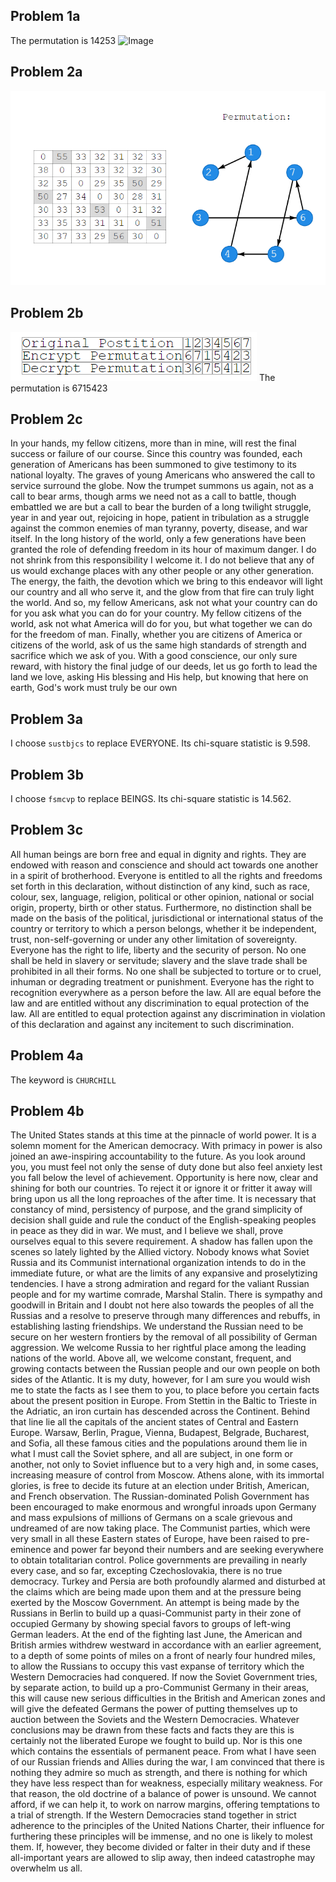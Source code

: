 ## Problem 1a
The permutation is 14253
![Image](p1.png)

## Problem 2a
![Image](p21.png)

## Problem 2b
![Image](p22.png)
The permutation is 6715423

## Problem 2c
In your hands, my fellow citizens, more than in mine, will rest the final success or failure of our course. Since this country was founded, each generation of Americans has been summoned to give testimony to its national loyalty. The graves of young Americans who answered the call to service surround the globe. Now the trumpet summons us again, not as a call to bear arms, though arms we need not as a call to battle, though embattled we are but a call to bear the burden of a long twilight struggle, year in and year out, rejoicing in hope, patient in tribulation as a struggle against the common enemies of man tyranny, poverty, disease, and war itself. In the long history of the world, only a few generations have been granted the role of defending freedom in its hour of maximum danger. I do not shrink from this responsibility I welcome it. I do not believe that any of us would exchange places with any other people or any other generation. The energy, the faith, the devotion which we bring to this endeavor will light our country and all who serve it, and the glow from that fire can truly light the world. And so, my fellow Americans, ask not what your country can do for you ask what you can do for your country. My fellow citizens of the world, ask not what America will do for you, but what together we can do for the freedom of man. Finally, whether you are citizens of America or citizens of the world, ask of us the same high standards of strength and sacrifice which we ask of you. With a good conscience, our only sure reward, with history the final judge of our deeds, let us go forth to lead the land we love, asking His blessing and His help, but knowing that here on earth, God's work must truly be our own

## Problem 3a
I choose `sustbjcs` to replace EVERYONE. Its chi-square statistic is 9.598.

## Problem 3b
I choose `fsmcvp` to replace BEINGS. Its chi-square statistic is 14.562.

## Problem 3c
All human beings are born free and equal in dignity and rights. They are endowed with reason and conscience and should act towards one another in a spirit of brotherhood. Everyone is entitled to all the rights and freedoms set forth in this declaration, without distinction of any kind, such as race, colour, sex, language, religion, political or other opinion, national or social origin, property, birth or other status. Furthermore, no distinction shall be made on the basis of the political, jurisdictional or international status of the country or territory to which a person belongs, whether it be independent, trust, non-self-governing or under any other limitation of sovereignty. Everyone has the right to life, liberty and the security of person. No one shall be held in slavery or servitude; slavery and the slave trade shall be prohibited in all their forms. No one shall be subjected to torture or to cruel, inhuman or degrading treatment or punishment. Everyone has the right to recognition everywhere as a person before the law. All are equal before the law and are entitled without any discrimination to equal protection of the law. All are entitled to equal protection against any discrimination in violation of this declaration and against any incitement to such discrimination.

## Problem 4a
The keyword is `CHURCHILL`

## Problem 4b
The United States stands at this time at the pinnacle of world power. It is a solemn moment for the American democracy. With primacy in power is also joined an awe-inspiring accountability to the future. As you look around you, you must feel not only the sense of duty done but also feel anxiety lest you fall below the level of achievement. Opportunity is here now, clear and shining for both our countries. To reject it or ignore it or fritter it away will bring upon us all the long reproaches of the after time. It is necessary that constancy of mind, persistency of purpose, and the grand simplicity of decision shall guide and rule the conduct of the English-speaking peoples in peace as they did in war. We must, and I believe we shall, prove ourselves equal to this severe requirement. A shadow has fallen upon the scenes so lately lighted by the Allied victory. Nobody knows what Soviet Russia and its Communist international organization intends to do in the immediate future, or what are the limits of any expansive and proselytizing tendencies. I have a strong admiration and regard for the valiant Russian people and for my wartime comrade, Marshal Stalin. There is sympathy and goodwill in Britain and I doubt not here also towards the peoples of all the Russias and a resolve to preserve through many differences and rebuffs, in establishing lasting friendships. We understand the Russian need to be secure on her western frontiers by the removal of all possibility of German aggression. We welcome Russia to her rightful place among the leading nations of the world. Above all, we welcome constant, frequent, and growing contacts between the Russian people and our own people on both sides of the Atlantic. It is my duty, however, for I am sure you would wish me to state the facts as I see them to you, to place before you certain facts about the present position in Europe. From Stettin in the Baltic to Trieste in the Adriatic, an iron curtain has descended across the Continent. Behind that line lie all the capitals of the ancient states of Central and Eastern Europe. Warsaw, Berlin, Prague, Vienna, Budapest, Belgrade, Bucharest, and Sofia, all these famous cities and the populations around them lie in what I must call the Soviet sphere, and all are subject, in one form or another, not only to Soviet influence but to a very high and, in some cases, increasing measure of control from Moscow. Athens alone, with its immortal glories, is free to decide its future at an election under British, American, and French observation. The Russian-dominated Polish Government has been encouraged to make enormous and wrongful inroads upon Germany and mass expulsions of millions of Germans on a scale grievous and undreamed of are now taking place. The Communist parties, which were very small in all these Eastern states of Europe, have been raised to pre-eminence and power far beyond their numbers and are seeking everywhere to obtain totalitarian control. Police governments are prevailing in nearly every case, and so far, excepting Czechoslovakia, there is no true democracy. Turkey and Persia are both profoundly alarmed and disturbed at the claims which are being made upon them and at the pressure being exerted by the Moscow Government. An attempt is being made by the Russians in Berlin to build up a quasi-Communist party in their zone of occupied Germany by showing special favors to groups of left-wing German leaders. At the end of the fighting last June, the American and British armies withdrew westward in accordance with an earlier agreement, to a depth of some points of miles on a front of nearly four hundred miles, to allow the Russians to occupy this vast expanse of territory which the Western Democracies had conquered. If now the Soviet Government tries, by separate action, to build up a pro-Communist Germany in their areas, this will cause new serious difficulties in the British and American zones and will give the defeated Germans the power of putting themselves up to auction between the Soviets and the Western Democracies. Whatever conclusions may be drawn from these facts and facts they are this is certainly not the liberated Europe we fought to build up. Nor is this one which contains the essentials of permanent peace. From what I have seen of our Russian friends and Allies during the war, I am convinced that there is nothing they admire so much as strength, and there is nothing for which they have less respect than for weakness, especially military weakness. For that reason, the old doctrine of a balance of power is unsound. We cannot afford, if we can help it, to work on narrow margins, offering temptations to a trial of strength. If the Western Democracies stand together in strict adherence to the principles of the United Nations Charter, their influence for furthering these principles will be immense, and no one is likely to molest them. If, however, they become divided or falter in their duty and if these all-important years are allowed to slip away, then indeed catastrophe may overwhelm us all.





